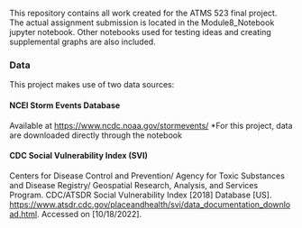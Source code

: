 This repository contains all work created for the ATMS 523 final project. The 
actual assignment submission is located in the Module8_Notebook jupyter 
notebook. Other notebooks used for testing ideas and creating supplemental 
graphs are also included.


### Data
This project makes use of two data sources:

#### NCEI Storm Events Database
Available at https://www.ncdc.noaa.gov/stormevents/ 
*For this project, data are downloaded directly through the notebook

#### CDC Social Vulnerability Index (SVI)
Centers for Disease Control and Prevention/ Agency for Toxic Substances and 
Disease Registry/ Geospatial Research, Analysis, and Services Program. 
CDC/ATSDR Social Vulnerability Index [2018] Database [US]. 
https://www.atsdr.cdc.gov/placeandhealth/svi/data_documentation_download.html. 
Accessed on [10/18/2022].
